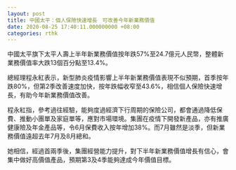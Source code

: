 ```yaml
---
layout: post
title: 中國太平：個人保險快速增長　可改善今年新業務價值
date: 2020-08-25 17:40:11.000000000 +08:00
categories: rthk
---
```


中國太平旗下太平人壽上半年新業務價值按年跌57%至24.7億元人民幣，整體新業務價值率大跌13個百分點至13.4%。 

總經理程永紅表示，新型肺炎疫情影響上半年新業務價值表現不似預期，首季按年跌80%，但第2季改善速度加快，按年跌幅收窄至43.6%，相信個人保險快速增長，有助今年新業務價值改善。

程永紅指，參考過往經驗，能夠度過經濟下行周期的保險公司，都會通過降低保費、推動小團單及家庭單等，應對市場環境。集團在疫情下開發新產品，亦有推廣健康險及年金產品等，令6月保費收入按年增加38%。而7月雖然是淡季，但新業務價值遠超去年7月及8月總和。

她相信，經過首兩季後，集團經營能力提升，對下半年新業務價值增長有信心，會集中做好高價值產品，預期第3及4季能夠達成今年價值目標。
